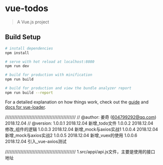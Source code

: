 # vue-todos

> A Vue.js project

## Build Setup

``` bash
# install dependencies
npm install

# serve with hot reload at localhost:8080
npm run dev

# build for production with minification
npm run build

# build for production and view the bundle analyzer report
npm run build --report
```

For a detailed explanation on how things work, check out the [guide](http://vuejs-templates.github.io/webpack/) and [docs for vue-loader](http://vuejs.github.io/vue-loader).


//////////////////////////////////////////////
//	@author: 姜奇 (604799292@qq.com) 2018.12.04
//	@version: 1.0.0.1  2018.12.04   新增_todo文件
				1.0.0.2  2018.12.04   修改_组件的逻辑
				1.0.0.3  2018.12.04  新增_mock与axios实战1
				1.0.0.4  2018.12.04  新增_mock与axios实战2
				1.0.0.5  2018.12.04  新增_vuex的使用
				1.0.0.6  2018.12.04  引入_vue-axios测试

//////////////////////////////////////////////
1.src/appi/api.js文件，主要是使用的接口地址